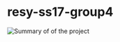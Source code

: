 # resy-ss17-group4

![Summary of of the project](https://github.com/GoneUp/resy-ss17-grp4/blob/master/media/ReSy.png)
